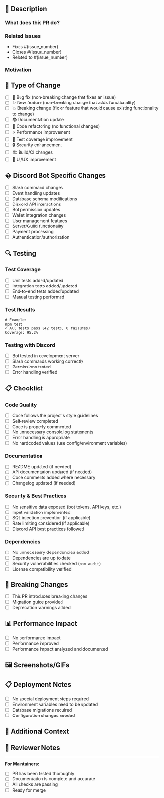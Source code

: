 <!--
🚀 Thank you for contributing to Lightning Wallet Bot! 
Please fill out this template to help us review your pull request efficiently.
-->

## 📝 Description

### What does this PR do?
<!-- Provide a clear and concise description of your changes -->

### Related Issues
<!-- Link any related issues -->
- Fixes #(issue_number)
- Closes #(issue_number)
- Related to #(issue_number)

### Motivation
<!-- Why is this change needed? What problem does it solve? -->

## 🔧 Type of Change

- [ ] 🐛 Bug fix (non-breaking change that fixes an issue)
- [ ] ✨ New feature (non-breaking change that adds functionality)
- [ ] 💥 Breaking change (fix or feature that would cause existing functionality to change)
- [ ] 📚 Documentation update
- [ ] 🔧 Code refactoring (no functional changes)
- [ ] ⚡ Performance improvement
- [ ] 🧪 Test coverage improvement
- [ ] 🔒 Security enhancement
- [ ] 🏗️ Build/CI changes
- [ ] 🎨 UI/UX improvement

## � Discord Bot Specific Changes

<!-- Check all that apply -->
- [ ] Slash command changes
- [ ] Event handling updates
- [ ] Database schema modifications
- [ ] Discord API interactions
- [ ] Bot permission updates
- [ ] Wallet integration changes
- [ ] User management features
- [ ] Server/Guild functionality
- [ ] Payment processing
- [ ] Authentication/authorization

## 🔍 Testing

### Test Coverage
- [ ] Unit tests added/updated
- [ ] Integration tests added/updated
- [ ] End-to-end tests added/updated
- [ ] Manual testing performed

### Test Results
<!-- Paste test results or link to CI build -->
```
# Example:
npm test
✓ All tests pass (42 tests, 0 failures)
Coverage: 95.2%
```

### Testing with Discord
- [ ] Bot tested in development server
- [ ] Slash commands working correctly
- [ ] Permissions tested
- [ ] Error handling verified

## 📋 Checklist

### Code Quality
- [ ] Code follows the project's style guidelines
- [ ] Self-review completed
- [ ] Code is properly commented
- [ ] No unnecessary console.log statements
- [ ] Error handling is appropriate
- [ ] No hardcoded values (use config/environment variables)

### Documentation
- [ ] README updated (if needed)
- [ ] API documentation updated (if needed)
- [ ] Code comments added where necessary
- [ ] Changelog updated (if needed)

### Security & Best Practices
- [ ] No sensitive data exposed (bot tokens, API keys, etc.)
- [ ] Input validation implemented
- [ ] SQL injection prevention (if applicable)
- [ ] Rate limiting considered (if applicable)
- [ ] Discord API best practices followed

### Dependencies
- [ ] No unnecessary dependencies added
- [ ] Dependencies are up to date
- [ ] Security vulnerabilities checked (`npm audit`)
- [ ] License compatibility verified

## 🚨 Breaking Changes

<!-- If this PR introduces breaking changes, describe them here -->
- [ ] This PR introduces breaking changes
- [ ] Migration guide provided
- [ ] Deprecation warnings added

## 📊 Performance Impact

<!-- Describe any performance implications -->
- [ ] No performance impact
- [ ] Performance improved
- [ ] Performance impact analyzed and documented

## 🖼️ Screenshots/GIFs

<!-- Add screenshots for UI changes or GIFs for workflow demonstrations -->

## 📋 Deployment Notes

<!-- Any special deployment considerations -->
- [ ] No special deployment steps required
- [ ] Environment variables need to be updated
- [ ] Database migrations required
- [ ] Configuration changes needed

## 🔗 Additional Context

<!-- Add any other context, links, or information about the PR -->

## 📝 Reviewer Notes

<!-- Any specific areas you'd like reviewers to focus on -->

---

**For Maintainers:**
- [ ] PR has been tested thoroughly
- [ ] Documentation is complete and accurate
- [ ] All checks are passing
- [ ] Ready for merge
